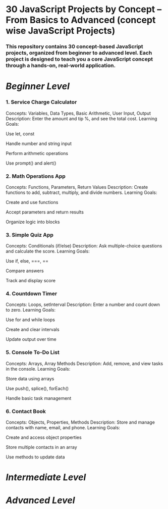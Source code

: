 # 30 JavaScript Projects by Concept – From Basics to Advanced (concept wise JavaScript Projects)            

### This repository contains 30 concept-based JavaScript projects, organized from beginner to advanced level. Each project is designed to teach you a core JavaScript concept through a hands-on, real-world application.

# *Beginner Level*

### 1. Service Charge Calculator
Concepts: Variables, Data Types, Basic Arithmetic, User Input, Output
Description: Enter the amount and tip %, and see the total cost.
Learning Goals:

Use let, const

Handle number and string input

Perform arithmetic operations

Use prompt() and alert()

### 2. Math Operations App
Concepts: Functions, Parameters, Return Values
Description: Create functions to add, subtract, multiply, and divide numbers.
Learning Goals:

Create and use functions

Accept parameters and return results

Organize logic into blocks

### 3. Simple Quiz App
Concepts: Conditionals (if/else)
Description: Ask multiple-choice questions and calculate the score.
Learning Goals:

Use if, else, ===, ==

Compare answers

Track and display score

### 4. Countdown Timer
Concepts: Loops, setInterval
Description: Enter a number and count down to zero.
Learning Goals:

Use for and while loops

Create and clear intervals

Update output over time

### 5. Console To-Do List
Concepts: Arrays, Array Methods
Description: Add, remove, and view tasks in the console.
Learning Goals:

Store data using arrays

Use push(), splice(), forEach()

Handle basic task management

### 6. Contact Book
Concepts: Objects, Properties, Methods
Description: Store and manage contacts with name, email, and phone.
Learning Goals:

Create and access object properties

Store multiple contacts in an array

Use methods to update data


# *Intermediate Level*


# *Advanced Level*
